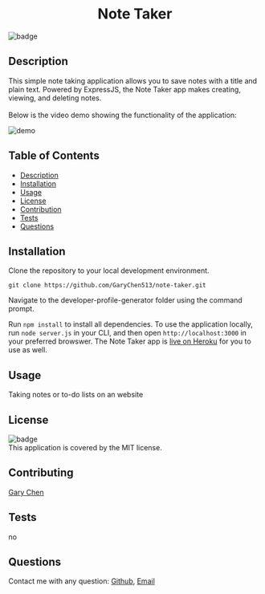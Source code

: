
<h1 align="center">Note Taker</h1>

![badge](https://img.shields.io/badge/license-MIT-brightgreen)<br />

## Description 
This simple note taking application allows you to save notes with a title and plain text. Powered by ExpressJS, the Note Taker app makes creating, viewing, and deleting notes. <br />
<br/>
Below is the video demo showing the functionality of the application:<br />
  
![demo](./demo/demo.gif)

## Table of Contents

- [Description](#description)
- [Installation](#installation)
- [Usage](#usage)
- [License](#license)
- [Contribution](#contributing)
- [Tests](#tests)
- [Questions](#questions)

## Installation
Clone the repository to your local development environment.
```
git clone https://github.com/GaryChen513/note-taker.git
```
Navigate to the developer-profile-generator folder using the command prompt.

Run `npm install` to install all dependencies. To use the application locally, run `node server.js` in your CLI, and then open `http://localhost:3000` in your preferred browswer. The Note Taker app is [live on Heroku](https://afternoon-plains-57987.herokuapp.com/) for you to use as well.


## Usage
Taking notes or to-do lists on an website

## License
![badge](https://img.shields.io/badge/license-MIT-brightgreen)<br />
This application is covered by the MIT license.

## Contributing
[Gary Chen](https://github.com/GaryChen513)

## Tests
no

## Questions
Contact me with any question: [Github](https://github.com/GaryChen513), 
[Email](mailto:garychen19970513@gmail.com)

